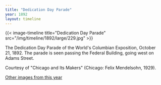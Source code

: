 ```yaml
---
title: "Dedication Day Parade"
year: 1892
layout: timeline
---
```


{{< image-timeline title="Dedication Day Parade" src="/img/timeline/1892/large/229.jpg" >}}


The Dedication Day Parade of the World's Columbian Exposition, October 21, 1892. The parade is seen passing the Federal Building, going west on Adams Street. 

Courtesy of "Chicago and Its Makers" (Chicago: Felix Mendelsohn, 1929).  

[Other images from this year](/historical/timeline/1892)